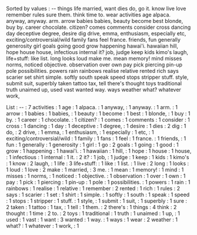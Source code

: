 Sorted by values :
-- things life married, want dies do, go it. know live love remember rules sure them. think time to. wear activities age alpaca. anyway, anyway. arm. arrow babies babies, beauty become best blonde, buy by. career chocolate. citizen? comes comments consider cross dancing day deceptive degree, desire dig drive, emma, enthusiasm, especially etc, exciting/controversial/wild family fans feel france. friends, fun generally generosity girl goals going good grow happening hawai'i. hawaiian hill, hope house house, infectious internal it? job, judge keep kids kimo's laugh, life+stuff: like list. long looks loud make me. mean memory! mind misses norms, noticed objective. observation over own pay pick piercing pin-up pole possibilities. powers rain rainbows realise relative rented rich says scarier set shirt simple. softly south speak speed stops stripper stuff. style, submit suit, superbly taken tattoo tax, tell there's thought toys traditional truth unaimed up, used vast wanted way. ways weather what? whatever work, 

List :
-- : 7
activities : 1
age : 1
alpaca. : 1
anyway, : 1
anyway. : 1
arm. : 1
arrow : 1
babies : 1
babies, : 1
beauty : 1
become : 1
best : 1
blonde, : 1
buy : 1
by. : 1
career : 1
chocolate. : 1
citizen? : 1
comes : 1
comments : 1
consider : 1
cross : 1
dancing : 1
day : 1
deceptive : 1
degree, : 1
desire : 1
dies : 2
dig : 1
do, : 2
drive, : 1
emma, : 1
enthusiasm, : 1
especially : 1
etc, : 1
exciting/controversial/wild : 1
family : 1
fans : 1
feel : 1
france. : 1
friends, : 1
fun : 1
generally : 1
generosity : 1
girl : 1
go : 2
goals : 1
going : 1
good : 1
grow : 1
happening : 1
hawai'i. : 1
hawaiian : 1
hill, : 1
hope : 1
house : 1
house, : 1
infectious : 1
internal : 1
it. : 2
it? : 1
job, : 1
judge : 1
keep : 1
kids : 1
kimo's : 1
know : 2
laugh, : 1
life : 3
life+stuff: : 1
like : 1
list. : 1
live : 2
long : 1
looks : 1
loud : 1
love : 2
make : 1
married, : 3
me. : 1
mean : 1
memory! : 1
mind : 1
misses : 1
norms, : 1
noticed : 1
objective. : 1
observation : 1
over : 1
own : 1
pay : 1
pick : 1
piercing : 1
pin-up : 1
pole : 1
possibilities. : 1
powers : 1
rain : 1
rainbows : 1
realise : 1
relative : 1
remember : 2
rented : 1
rich : 1
rules : 2
says : 1
scarier : 1
set : 1
shirt : 1
simple. : 1
softly : 1
south : 1
speak : 1
speed : 1
stops : 1
stripper : 1
stuff. : 1
style, : 1
submit : 1
suit, : 1
superbly : 1
sure : 2
taken : 1
tattoo : 1
tax, : 1
tell : 1
them. : 2
there's : 1
things : 4
think : 2
thought : 1
time : 2
to. : 2
toys : 1
traditional : 1
truth : 1
unaimed : 1
up, : 1
used : 1
vast : 1
want : 3
wanted : 1
way. : 1
ways : 1
wear : 2
weather : 1
what? : 1
whatever : 1
work, : 1

